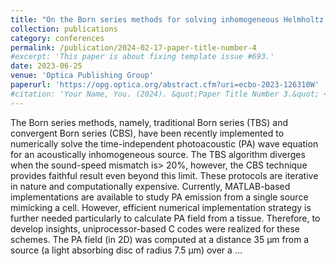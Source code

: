 ```yaml
---
title: "On the Born series methods for solving inhomogeneous Helmholtz equation in biomedical photoacoustics"
collection: publications
category: conferences
permalink: /publication/2024-02-17-paper-title-number-4
#excerpt: 'This paper is about fixing template issue #693.'
date: 2023-06-25
venue: 'Optica Publishing Group'
paperurl: 'https://opg.optica.org/abstract.cfm?uri=ecbo-2023-126310W'
#citation: 'Your Name, You. (2024). &quot;Paper Title Number 3.&quot; <i>GitHub Journal of Bugs</i>. 1(3).'
---
```


The Born series methods, namely, traditional Born series (TBS) and convergent Born series (CBS), have been recently implemented to numerically solve the time-independent photoacoustic (PA) wave equation for an acoustically inhomogeneous source. The TBS algorithm diverges when the sound-speed mismatch is> 20%, however, the CBS technique provides faithful result even beyond this limit. These protocols are iterative in nature and computationally expensive. Currently, MATLAB-based implementations are available to study PA emission from a single source mimicking a cell. However, efficient numerical implementation strategy is further needed particularly to calculate PA field from a tissue. Therefore, to develop insights, uniprocessor-based C codes were realized for these schemes. The PA field (in 2D) was computed at a distance 35 µm from a source (a light absorbing disc of radius 7.5 µm) over a …